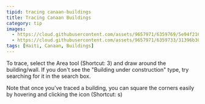 ```yaml
---
tipid: tracing canaan-buildings
title: Tracing Canaan Buildings
category: tip
images:
  - https://cloud.githubusercontent.com/assets/9657971/6359769/5e94f216-bc43-11e4-8bf3-11fa9306acae.gif
  - https://cloud.githubusercontent.com/assets/9657971/6359733/31396b30-bc43-11e4-8780-c661dfc96d7c.png
tags: [Haiti, Canaan, Buildings]
---
```


To trace, select the Area tool (Shortcut: 3) and draw around the building/wall. If you don't see the "Building under construction" type, try searching for it in the search box. 

Note that once you've traced a building, you can square the corners easily by hovering and clicking the icon (Shortcut: s)

